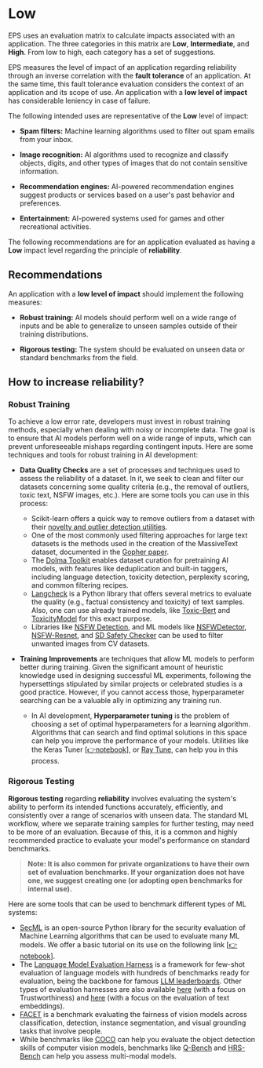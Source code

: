 # Low

EPS uses an evaluation matrix to calculate impacts associated with an application. The three categories in this matrix are **Low**, **Intermediate**, and **High**. From low to high, each category has a set of suggestions.

EPS measures the level of impact of an application regarding reliability through an inverse correlation with the **fault tolerance** of an application. At the same time, this fault tolerance evaluation considers the context of an application and its scope of use. An application with a **low level of impact** has considerable leniency in case of failure.

The following intended uses are representative of the **Low** level of impact:

- **Spam filters:** Machine learning algorithms used to filter out spam emails from your inbox.

- **Image recognition:** AI algorithms used to recognize and classify objects, digits, and other types of images that do not contain sensitive information.

- **Recommendation engines:** AI-powered recommendation engines suggest products or services based on a user's past behavior and preferences.

- **Entertainment:** AI-powered systems used for games and other recreational activities.

The following recommendations are for an application evaluated as having a **Low** impact level regarding the principle of **reliability**.

## Recommendations

An application with a **low level of impact** should implement the following measures:

- **Robust training:** AI models should perform well on a wide range of inputs and be able to generalize to unseen samples outside of their training distributions.

- **Rigorous testing:** The system should be evaluated on unseen data or standard benchmarks from the field.

## How to increase reliability?

### Robust Training

To achieve a low error rate, developers must invest in robust training methods, especially when dealing with noisy or incomplete data. The goal is to ensure that AI models perform well on a wide range of inputs, which can prevent unforeseeable mishaps regarding contingent inputs. Here are some techniques and tools for robust training in AI development:

- **Data Quality Checks** are a set of processes and techniques used to assess the reliability of a dataset. In it, we seek to clean and filter our datasets concerning some quality criteria (e.g., the removal of outliers, toxic text, NSFW images, etc.). Here are some tools you can use in this process:

  - Scikit-learn offers a quick way to remove outliers from a dataset with their [novelty and outlier detection utilities](https://scikit-learn.org/stable/modules/outlier_detection.html).
  - One of the most commonly used filtering approaches for large text datasets is the methods used in the creation of the MassiveText dataset, documented in the [Gopher paper](https://paperswithcode.com/paper/scaling-language-models-methods-analysis-1).
  - The [Dolma Toolkit](https://github.com/allenai/dolma/tree/main/docs#dolma-toolkit-documentation) enables dataset curation for pretraining AI models, with features like deduplication and built-in taggers, including language detection, toxicity detection, perplexity scoring, and common filtering recipes.
  - [Langcheck](https://langcheck.readthedocs.io/en/latest/metrics.html) is a Python library that offers several metrics to evaluate the quality (e.g., factual consistency and toxicity) of text samples. Also, one can use already trained models, like [Toxic-Bert](https://huggingface.co/unitary/toxic-bert) and [ToxicityModel](https://huggingface.co/nicholasKluge/ToxicityModel) for this exact purpose.
  - Libraries like [NSFW Detection](https://github.com/GantMan/nsfw_model), and ML models like [NSFWDetector](https://github.com/lovoo/NSFWDetector), [NSFW-Resnet](https://github.com/yangbisheng2009/nsfw-resnet), and [SD Safety Checker](https://github.com/woctezuma/stable-diffusion-safety-checker) can be used to filter unwanted images from CV datasets.

- **Training Improvements** are techniques that allow ML models to perform better during training. Given the significant amount of heuristic knowledge used in designing successful ML experiments, following the hypersettings stipulated by similar projects or celebrated studies is a good practice. However, if you cannot access those, hyperparameter searching can be a valuable ally in optimizing any training run.

  - In AI development, **Hyperparameter tuning** is the problem of choosing a set of optimal hyperparameters for a learning algorithm. Algorithms that can search and find optimal solutions in this space can help you improve the performance of your models. Utilities like the Keras Tuner [[👉notebook](https://github.com/Nkluge-correa/TeenyTinyCastle/blob/master/ML-Intro-Course/10_hyperparameter_tuning.ipynb)], or [Ray Tune](https://pytorch.org/tutorials/beginner/hyperparameter_tuning_tutorial.html), can help you in this process.

### Rigorous Testing

**Rigorous testing** regarding **reliability** involves evaluating the system's ability to perform its intended functions accurately, efficiently, and consistently over a range of scenarios with unseen data. The standard ML workflow, where we separate training samples for further testing, may need to be more of an evaluation. Because of this, it is a common and highly recommended practice to evaluate your model's performance on standard benchmarks.

> **Note: It is also common for private organizations to have their own set of evaluation benchmarks. If your organization does not have one, we suggest creating one (or adopting open benchmarks for internal use).**

Here are some tools that can be used to benchmark different types of ML systems:

- [SecML](https://github.com/pralab/secml) is an open-source Python library for the security evaluation of Machine Learning algorithms that can be used to evaluate many ML models. We offer a basic tutorial on its use on the following link [[👉notebook](https://github.com/Nkluge-correa/TeenyTinyCastle/blob/master/ML-Adversarial/evasion_attacks.ipynb)].
- The [Language Model Evaluation Harness](https://github.com/EleutherAI/lm-evaluation-harness) is a framework for few-shot evaluation of language models with hundreds of benchmarks ready for evaluation, being the backbone for famous [LLM leaderboards](https://huggingface.co/spaces/HuggingFaceH4/open_llm_leaderboard). Other types of evaluation harnesses are also available [here](https://decodingtrust.github.io/) (with a focus on Trustworthiness) and [here](https://github.com/embeddings-benchmark/) (with a focus on the evaluation of text embeddings).
- [FACET](https://facet.metademolab.com/) is a benchmark evaluating the fairness of vision models across classification, detection, instance segmentation, and visual grounding tasks that involve people.
- While benchmarks like [COCO](https://github.com/cocodataset/cocoapi) can help you evaluate the object detection skills of computer vision models, benchmarks like [Q-Bench](https://q-future.github.io/Q-Bench/) and [HRS-Bench](https://github.com/hrsbench/HRS_Bench) can help you assess multi-modal models.
